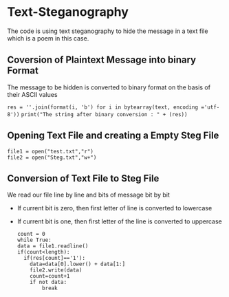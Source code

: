 # Text-Steganography
The code is using text steganography to hide the message in a text file which is a poem in this case.

## Coversion of Plaintext Message into binary Format
The message to be hidden is converted to binary format on the basis of their ASCII values

 `res = ''.join(format(i, 'b') for i in bytearray(text, encoding ='utf-8'))`
  `print("The string after binary conversion : " + (res))`

## Opening Text File and creating a Empty Steg File

	file1 = open("test.txt","r") 
    file2 = open("Steg.txt","w+") 
## Conversion of Text File to Steg File

We read our file line by line and bits of message bit by bit
+ If current bit is zero, then first letter of line is converted to lowercase
+ If current bit is one, then first letter of the line is converted to uppercase

	```
  count = 0
  while True:
    data = file1.readline()
    if(count<length):
      if(res[count]=='1'):
        data=data[0].lower() + data[1:] 
        file2.write(data)
        count=count+1
        if not data:
            break

